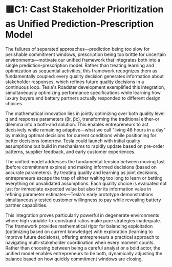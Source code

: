 # 🟥C1: Cast Stakeholder Prioritization as Unified Prediction-Prescription Model

The failures of separated approaches—prediction being too slow for perishable commitment windows, prescription being too brittle for uncertain environments—motivate our unified framework that integrates both into a single prediction-prescription model. Rather than treating learning and optimization as sequential activities, this framework recognizes them as fundamentally coupled: every quality decision generates information about stakeholder responses, which refines future quality decisions in a continuous loop. Tesla's Roadster development exemplified this integration, simultaneously optimizing performance specifications while learning how luxury buyers and battery partners actually responded to different design choices.

The mathematical innovation lies in jointly optimizing over both quality level q and response parameters (βr, βc), transforming the traditional either-or dilemma into a both-and solution. This enables entrepreneurs to act decisively while remaining adaptive—what we call "living 48 hours in a day" by making optimal decisions for current conditions while positioning for better decisions tomorrow. Tesla could launch with initial quality assumptions but build in mechanisms to rapidly update based on pre-order patterns, supplier feedback, and early customer experiences.

The unified model addresses the fundamental tension between moving fast (before commitment expires) and making informed decisions (based on accurate parameters). By treating quality and learning as joint decisions, entrepreneurs escape the trap of either waiting too long to learn or betting everything on unvalidated assumptions. Each quality choice is evaluated not just for immediate expected value but also for its information value in refining parameter estimates—Tesla's early prototype demonstrations simultaneously tested customer willingness to pay while revealing battery partner capabilities.

This integration proves particularly powerful in degenerate environments where high variable-to-constraint ratios make pure strategies inadequate. The framework provides mathematical rigor for balancing exploitation (optimizing based on current knowledge) with exploration (learning to improve future decisions), offering entrepreneurs a practical approach to navigating multi-stakeholder coordination when every moment counts. Rather than choosing between being a careful analyst or a bold actor, the unified model enables entrepreneurs to be both, dynamically adjusting the balance based on how quickly commitment windows are closing.
